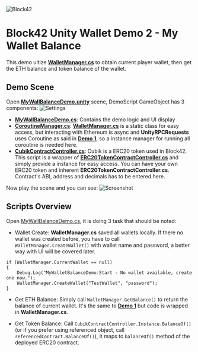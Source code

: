![Block42](http://assets.block42.world/images/icons/block42_logo_200.png)

# Block42 Unity Wallet Demo 2 - My Wallet Balance
This demo ultize [**WalletManager.cs**](../../Scripts/WalletManager.cs) to obtain current player wallet, then get the ETH balance and token balance of the wallet.

## Demo Scene
Open [**MyWallBalanceDemo.unity**](MyWallBalanceDemo.unity) scene, DemoScript GameObject has 3 components:
![Settings](/Documents/Demo-02-MyWalletBalance/01_settings.png)

- [**MyWallBalanceDemo.cs**](MyWallBalanceDemo.cs): Contains the demo logic and UI display
- [**CoroutineManager.cs**](../../../Common/Utils/CoroutineManager.cs): [**WalletManager.cs**](../../Scripts/WalletManager.cs) is a static class for easy access, but interacting with Ethereum is async and **UnityRPCRequests** uses Coroutine as said in [__Demo 1__](../01-StaticWalletBalance), so a instance manager for running all coroutine is needed here.
- [**CubikContractController.cs**](../../Scripts/Contracts/CubikContractController.cs): Cubik is a ERC20 token used in Block42. This script is a wrapper of [**ERC20TokenContractController.cs**](../../Scripts/Contracts/ERC20TokenContractController.cs) and simply provide a instance for easy access. You can have your own ERC20 token and inherent **ERC20TokenContractController.cs**. Contract's ABI, address and decimals has to be entered here.


Now play the scene and you can see:
![Screenshot](/Documents/Demo-02-MyWalletBalance/02_screenshot.png)

## Scripts Overview
Open [MyWallBalanceDemo.cs](MyWallBalanceDemo.cs), it is doing 3 task that should be noted:

- Wallet Create: **WalletManager.cs** saved all wallets locally. If there no wallet was created before, you have to call `WalletManager.CreateWallet()` with wallet name and password, a better way with UI will be covered later.
```
if (WalletManager.CurrentWallet == null)
{
    Debug.Log("MyWalletBalanceDemo:Start - No wallet available, create one now.");
    WalletManager.CreateWallet("TestWallet", "password");
}
```

- Get ETH Balance: Simply call `WalletManager.GetBalance()` to return the balance of current wallet. It's the same to [__Demo 1__](../01-StaticWalletBalance) but code is wrapped in **WalletManager.cs**.

- Get Token Balance: Call `CubikContractController.Instance.BalanceOf()` (or if you prefer using referenced object, call `referencedContract.BalanceOf()`), it maps to `balanceOf()` method of the deployed ERC20 contract.